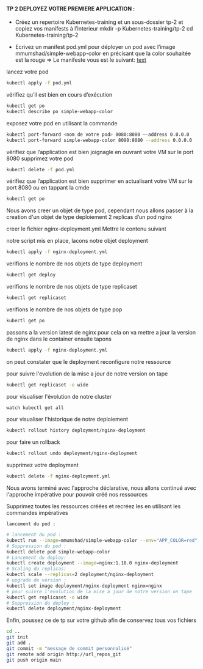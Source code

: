#### TP 2 DEPLOYEZ VOTRE PREMIERE APPLICATION :

- Créez un repertoire Kubernetes-training et un sous-dossier tp-2 et copiez vos manifests à l’interieur
    mkdir -p Kubernetes-training/tp-2
    cd Kubernetes-training/tp-2

- Ecrivez un manifest pod.yml pour déployer un pod avec l’image 
  mmumshad/simple-webapp-color  en précisant que la color souhaitée est la rouge
    => Le manifeste vous est le suivant: [text](pod.yml)

lancez votre pod  
```bash
kubectl apply -f pod.yml
```
vérifiez qu’il est bien en cours d’exécution
```bash
kubectl get po
kubectl describe po simple-webapp-color
```
exposez votre pod en utilisant la commande 
```bash
kubectl port-forward <nom de votre pod> 8080:8080 –-address 0.0.0.0
kubectl port-forward simple-webapp-color 8090:8080 --address 0.0.0.0
```
vérifiez que l’application est bien joignagle en ouvrant votre VM sur le port 8080
supprimez votre pod
```bash
kubectl delete -f pod.yml
```
vérifiez que l’application est bien supprimer en actualisant votre VM sur le port 8080 
ou en tappant la cmde
```bash
kubectl get po
```

Nous avons creer un objet de type pod, cependant nous allons passer à la creation d'un objet de type deploiement
2 replicas d’un pod nginx
  
creer le fichier nginx-deployment.yml
Mettre le contenu suivant 


notre script mis en place, lacons notre objet deployment 
```bash
kubectl apply -f nginx-deployment.yml
```
verifions le nombre de nos objets de type deployment
```bash
kubectl get deploy
```
verifions le nombre de nos objets de type replicaset
```bash
kubectl get replicaset
```
verifions le nombre de nos objets de type pop
```bash
kubectl get po
```

passons a la version latest de nginx
pour cela on va mettre a jour la version de nginx dans le container
ensuite tapons
```bash
kubectl apply -f nginx-deployment.yml
```
on peut constater que le deployment reconfigure notre ressource

pour suivre l'evolution de la mise a jour de notre version on tape 
```bash
kubectl get replicaset -o wide
```

pour visualiser l'évolution de notre cluster
```bash
watch kubectl get all
```

pour visualiser l'historique de notre deploiement 
```bash
kubectl rollout history deployment/nginx-deployment
```

pour faire un rollback
```bash
kubectl rollout undo deployment/nginx-deployment
```

supprimez votre deployment
```bash
kubectl delete -f nginx-deployment.yml
```

Nous avons terminé avec l'approche déclarative, nous allons continué avec l'approche impérative pour pouvoir créé nos ressources

Supprimez toutes les ressources créées et recréez les en utilisant 
  les commandes impératives

    lancement du pod :    
       
```bash   
# lancement du pod : 
kubectl run --image=mmumshad/simple-webapp-color --env="APP_COLOR=red" simple-webapp-color
# Suppression du pod :  
kubectl delete pod simple-webapp-color
# Lancement du deploy:  
kubectl create deployment --image=nginx:1.18.0 nginx-deployment
# Scaling du replicas:  
kubectl scale --replicas=2 deployment/nginx-deployment
# upgrade de version :  
kubectl set image deployment/nginx-deployment nginx=nginx
# pour suivre l'evolution de la mise a jour de notre version on tape 
kubectl get replicaset -o wide 
# Suppression du deploy :  
kubectl delete deployment/nginx-deployment
```

Enfin, poussez ce de tp sur votre github afin de conservez tous vos fichiers

```bash  
cd ..
git init
git add . 
git commit -m "message de commit personnalisé"
git remote add origin http://url_repos_git
git push origin main
```